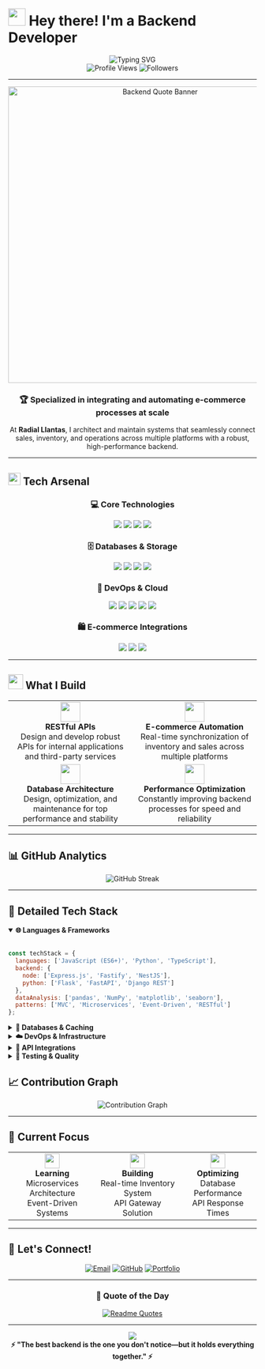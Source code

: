 # <img src="https://raw.githubusercontent.com/Tarikul-Islam-Anik/Animated-Fluent-Emojis/master/Emojis/Hand%20gestures/Waving%20Hand.gif" width="35px"> Hey there! I'm a Backend Developer

<div align="center">
  <img src="https://readme-typing-svg.demolab.com?font=Fira+Code&weight=600&size=28&duration=4000&pause=1000&color=6366F1&center=true&vCenter=true&repeat=infinity&width=700&lines=Backend+Developer+%7C+E-commerce+Specialist; Building+Scalable+Systems+at+Radial+Llantas;API+Integration+%7C+Automation+Expert" alt="Typing SVG" />
</div>

<div align="center">
  <img src="https://komarev.com/ghpvc/?username=Riukendozxz00&label=Profile%20Views&color=6366f1&style=for-the-badge" alt="Profile Views" />
  <img src="https://img.shields.io/github/followers/Riukendozxz00?label=Followers&style=for-the-badge&color=22c55e" alt="Followers" />
</div>

---

<p align="center">
  <img src="https://github.com/user-attachments/assets/12375e3f-33a6-4e73-a8e4-8c9f4ae22b59" width="600" alt="Backend Quote Banner" />
</p>

<div align="center">
  
  ### 🏆 Specialized in integrating and automating **e-commerce** processes at scale
  
  At **Radial Llantas**, I architect and maintain systems that seamlessly connect sales, inventory, and operations across multiple platforms with a robust, high-performance backend.
  
</div>

---

## <img src="https://media2.giphy.com/media/QssGEmpkyEOhBCb7e1/giphy.gif?cid=ecf05e47a0n3gi1bfqntqmob8g9aid1oyj2wr3ds3mg700bl&rid=giphy.gif" width="25px"> Tech Arsenal

<div align="center">

### 💻 Core Technologies
<p>
  <img src="https://img.shields.io/badge/Node.js-339933?style=for-the-badge&logo=node.js&logoColor=white" />
  <img src="https://img.shields.io/badge/Python-3776AB?style=for-the-badge&logo=python&logoColor=white" />
  <img src="https://img.shields.io/badge/JavaScript-F7DF1E?style=for-the-badge&logo=javascript&logoColor=black" />
  <img src="https://img.shields.io/badge/TypeScript-007ACC?style=for-the-badge&logo=typescript&logoColor=white" />
</p>

### 🗄️ Databases & Storage
<p>
  <img src="https://img.shields.io/badge/MySQL-4479A1?style=for-the-badge&logo=mysql&logoColor=white" />
  <img src="https://img.shields.io/badge/MongoDB-47A248?style=for-the-badge&logo=mongodb&logoColor=white" />
  <img src="https://img.shields.io/badge/Redis-DC382D?style=for-the-badge&logo=redis&logoColor=white" />
  <img src="https://img.shields.io/badge/Firebase-FFCA28?style=for-the-badge&logo=firebase&logoColor=black" />
</p>

### 🚀 DevOps & Cloud
<p>
  <img src="https://img.shields.io/badge/Docker-2496ED?style=for-the-badge&logo=docker&logoColor=white" />
  <img src="https://img.shields.io/badge/Nginx-009639?style=for-the-badge&logo=nginx&logoColor=white" />
  <img src="https://img.shields.io/badge/AWS-232F3E?style=for-the-badge&logo=amazon-aws&logoColor=white" />
  <img src="https://img.shields.io/badge/DigitalOcean-0080FF?style=for-the-badge&logo=digitalocean&logoColor=white" />
  <img src="https://img.shields.io/badge/GitHub_Actions-2088FF?style=for-the-badge&logo=github-actions&logoColor=white" />
</p>

### 🛍️ E-commerce Integrations
<p>
  <img src="https://img.shields.io/badge/Shopify-7AB55C?style=for-the-badge&logo=shopify&logoColor=white" />
  <img src="https://img.shields.io/badge/Amazon-FF9900?style=for-the-badge&logo=amazon&logoColor=white" />
  <img src="https://img.shields.io/badge/Mercado_Libre-FFE600?style=for-the-badge&logo=mercadolibre&logoColor=black" />
</p>

</div>

---

## <img src="https://media.giphy.com/media/WUlplcMpOCEmTGBtBW/giphy.gif" width="30"> What I Build

<table>
  <tr>
    <td align="center" width="50%">
      <img src="https://raw.githubusercontent.com/Tarikul-Islam-Anik/Animated-Fluent-Emojis/master/Emojis/Objects/Electric%20Plug.gif" width="40px">
      <br><strong>RESTful APIs</strong><br>
      Design and develop robust APIs for internal applications and third-party services
    </td>
    <td align="center" width="50%">
      <img src="https://raw.githubusercontent.com/Tarikul-Islam-Anik/Animated-Fluent-Emojis/master/Emojis/Objects/Package.gif" width="40px">
      <br><strong>E-commerce Automation</strong><br>
      Real-time synchronization of inventory and sales across multiple platforms
    </td>
  </tr>
  <tr>
    <td align="center" width="50%">
      <img src="https://raw.githubusercontent.com/Tarikul-Islam-Anik/Animated-Fluent-Emojis/master/Emojis/Objects/Card%20File%20Box.gif" width="40px">
      <br><strong>Database Architecture</strong><br>
      Design, optimization, and maintenance for top performance and stability
    </td>
    <td align="center" width="50%">
      <img src="https://raw.githubusercontent.com/Tarikul-Islam-Anik/Animated-Fluent-Emojis/master/Emojis/Travel%20and%20places/Rocket.gif" width="40px">
      <br><strong>Performance Optimization</strong><br>
      Constantly improving backend processes for speed and reliability
    </td>
  </tr>
</table>

---

## 📊 GitHub Analytics

<div align="center">
  <img src="https://streak-stats.demolab.com/?user=Riukendozxz00&theme=radical&hide_border=false&stroke=6366f1&ring=6366f1&fire=ef4444&currStreakNum=ffffff&sideNums=ffffff&currStreakLabel=6366f1&sideLabels=9ca3af&dates=9ca3af" alt="GitHub Streak" />
</div>

---

## 🔧 Detailed Tech Stack

<details open>
<summary><b>🌐 Languages & Frameworks</b></summary>
<br>

```javascript
const techStack = {
  languages: ['JavaScript (ES6+)', 'Python', 'TypeScript'],
  backend: {
    node: ['Express.js', 'Fastify', 'NestJS'],
    python: ['Flask', 'FastAPI', 'Django REST']
  },
  dataAnalysis: ['pandas', 'NumPy', 'matplotlib', 'seaborn'],
  patterns: ['MVC', 'Microservices', 'Event-Driven', 'RESTful']
};
```
</details>

<details>
<summary><b>💾 Databases & Caching</b></summary>
<br>

- **Relational:** MySQL, PostgreSQL, SQLite
- **NoSQL:** MongoDB, Firebase Realtime Database, DynamoDB
- **In-Memory:** Redis, Memcached
- **ORMs:** Sequelize, Prisma, TypeORM
</details>

<details>
<summary><b>☁️ DevOps & Infrastructure</b></summary>
<br>

| Category | Technologies |
|----------|-------------|
| **Containerization** | Docker, Docker Compose, Kubernetes |
| **Process Management** | PM2, Supervisor, systemd |
| **Web Servers** | Nginx, Apache, Caddy |
| **CI/CD** | GitHub Actions, Jenkins, GitLab CI |
| **Monitoring** | Grafana, Prometheus, New Relic, DataDog |
| **Cloud Platforms** | AWS (EC2, S3, Lambda), DigitalOcean, Heroku |
</details>

<details>
<summary><b>🔌 API Integrations</b></summary>
<br>

- **E-commerce:** Shopify (GraphQL & REST), Amazon SP-API, Mercado Libre API
- **Payment:** Stripe, PayPal, MercadoPago
- **Shipping:** FedEx, UPS, DHL APIs
- **Communication:** Twilio, SendGrid, WhatsApp Business API
</details>

<details>
<summary><b>🧪 Testing & Quality</b></summary>
<br>

```yaml
testing:
  unit: [Jest, Mocha, Chai, pytest]
  integration: [Supertest, Newman]
  api: [Postman, Insomnia, Thunder Client]
  automation: [Selenium, Puppeteer, Playwright]
  monitoring: [Sentry, LogRocket, Rollbar]
```
</details>


## 📈 Contribution Graph

<div align="center">
  <img src="https://github-readme-activity-graph.vercel.app/graph?username=Riukendozxz00&theme=radical&bg_color=1a1b27&color=6366f1&line=ef4444&point=22c55e&area=true&hide_border=false" alt="Contribution Graph" />
</div>

---

## 🎯 Current Focus

<div align="center">
<table>
  <tr>
    <td align="center">
      <img src="https://raw.githubusercontent.com/Tarikul-Islam-Anik/Animated-Fluent-Emojis/master/Emojis/Objects/Books.gif" width="30px">
      <br><b>Learning</b><br>
      Microservices Architecture<br>
      Event-Driven Systems
    </td>
    <td align="center">
      <img src="https://raw.githubusercontent.com/Tarikul-Islam-Anik/Animated-Fluent-Emojis/master/Emojis/Objects/Hammer%20and%20Wrench.gif" width="30px">
      <br><b>Building</b><br>
      Real-time Inventory System<br>
      API Gateway Solution
    </td>
    <td align="center">
      <img src="https://raw.githubusercontent.com/Tarikul-Islam-Anik/Animated-Fluent-Emojis/master/Emojis/Objects/Light%20Bulb.gif" width="30px">
      <br><b>Optimizing</b><br>
      Database Performance<br>
      API Response Times
    </td>
  </tr>
</table>
</div>

---

## 🤝 Let's Connect!

<div align="center">
  
[![Email](https://img.shields.io/badge/Email-ing.ddortiz@gmail.com-EA4335?style=for-the-badge&logo=gmail&logoColor=white)](mailto:ing.ddortiz@gmail.com)
[![GitHub](https://img.shields.io/badge/GitHub-Follow-181717?style=for-the-badge&logo=github&logoColor=white)](https://github.com/Riukendozxz00)
[![Portfolio](https://img.shields.io/badge/Portfolio-Visit-6366F1?style=for-the-badge&logo=google-chrome&logoColor=white)](https://privietWeb.com)

</div>

---

<div align="center">
  
### 💭 Quote of the Day
[![Readme Quotes](https://quotes-github-readme.vercel.app/api?type=horizontal&theme=radical)](https://github.com/piyushsuthar/github-readme-quotes)

</div>

---

<div align="center">
  <img src="https://capsule-render.vercel.app/api?type=waving&color=gradient&customColorList=6,11,20&height=150&section=footer&text=Thanks%20for%20visiting!&fontSize=24&fontColor=fff&animation=twinkling&fontAlignY=75" />
</div>

<div align="center">
  <b>⚡ "The best backend is the one you don't notice—but it holds everything together." ⚡</b>
</div>
